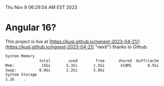 Thu Nov  9 06:29:54 AM EST 2023

# Angular 16?


This project is live at [https://kusl.github.io/ngnext-2023-04-21/](https://kusl.github.io/ngnext-2023-04-21/ "next!") thanks to Github.

```bash
System Memory
               total        used        free      shared  buff/cache   available
Mem:            15Gi       5.3Gi       1.5Gi       418Mi       8.5Gi       9.2Gi
Swap:          8.0Gi       2.2Gi       5.8Gi
System Storage
1.1G	.
```
